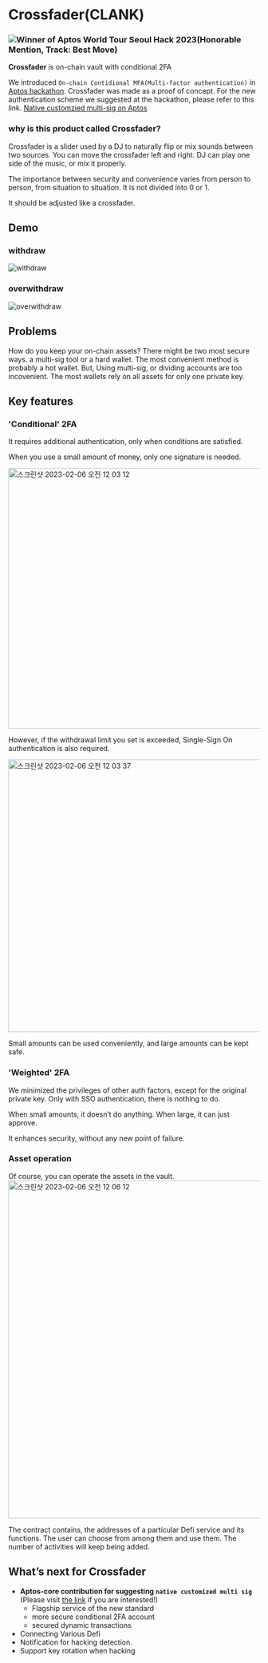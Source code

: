 # Crossfader(CLANK)
### ![Winner of Aptos World Tour Seoul Hack 2023(Honorable Mention, Track: Best Move)](https://aptosfoundation.org/currents/aptos-world-tour-seoul-hack-recap-2023)
**Crossfader** is on-chain vault with conditional 2FA

We introduced `On-chain Contidional MFA(Multi-factor authentication)` in [Aptos hackathon](https://aptosfoundation.org/currents/aptos-world-tour-hackathon-seoul-2023). Crossfader was made as a proof of concept. For the new authentication scheme we suggested at the hackathon, please refer to this link. [Native customzied multi-sig on Aptos](https://github.com/team-clank/crossfader/blob/main/CUSTOMIZED-MULTI-SIG.md)

### why is this product called Crossfader?
Crossfader is a slider used by a DJ to naturally flip or mix sounds between two sources. You can move the crossfader left and right. DJ can play one side of the music, or mix it properly.

The importance between security and convenience varies from person to person, from situation to situation. It is not divided into 0 or 1.

It should be adjusted like a crossfader.

## Demo

### withdraw

![withdraw](https://user-images.githubusercontent.com/48384542/217027649-4d90c15c-6522-45ed-a225-0d82a8eb7258.gif)

### overwithdraw

![overwithdraw](https://user-images.githubusercontent.com/48384542/217027589-0b8c1142-3e0e-414f-a55d-10d8af03da2c.gif)

## Problems

How do you keep your on-chain assets? There might be two most secure ways. a multi-sig tool or a hard wallet. The most convenient method is probably a hot wallet. But, Using multi-sig, or dividing accounts are too incovenient. The most wallets rely on all assets for only one private key.

## Key features

### 'Conditional' 2FA

It requires additional authentication, only when conditions are satisfied.

When you use a small amount of money, only one signature is needed.

<img width="521" alt="스크린샷 2023-02-06 오전 12 03 12" src="https://user-images.githubusercontent.com/26621762/216827189-f3329196-5739-4504-8467-cf6b6a4b8a69.png">

However, if the withdrawal limit you set is exceeded, Single-Sign On authentication is also required.

<img width="545" alt="스크린샷 2023-02-06 오전 12 03 37" src="https://user-images.githubusercontent.com/26621762/216827211-c4c56f75-a0ef-46e4-af89-4a1fcbeb4d16.png">

Small amounts can be used conveniently, and large amounts can be kept safe.

### 'Weighted' 2FA

We minimized the privileges of other auth factors, except for the original private key.
Only with SSO authentication, there is nothing to do.

When small amounts, it doesn’t do anything.
When large, it can just approve.

It enhances security, without any new point of failure.

### Asset operation

Of course, you can operate the assets in the vault.
<img width="676" alt="스크린샷 2023-02-06 오전 12 06 12" src="https://user-images.githubusercontent.com/26621762/216827364-b74391d5-1ce3-40cc-bc65-7ab0256c2715.png">

The contract contains, the addresses of a particular Defi service and its functions. The user can choose from among them and use them.
The number of activities will keep being added.

## What’s next for Crossfader

- **Aptos-core contribution for suggesting `native customized multi sig`** (Please visit [the link](https://github.com/team-clank/crossfader/blob/main/CUSTOMIZED-MULTI-SIG.md) if you are interested!)
  - Flagship service of the new standard
  - more secure conditional 2FA account
  - secured dynamic transactions
- Connecting Various Defi
- Notification for hacking detection.
- Support key rotation when hacking
